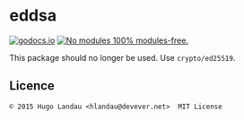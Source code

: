 eddsa
=====

[![godocs.io](https://godocs.io/github.com/hlandau/eddsa?status.svg)](https://godocs.io/github.com/hlandau/eddsa) [![No modules](https://www.devever.net/~hl/f/no-modules2.svg) 100% modules-free.](https://www.devever.net/~hl/gomod)

This package should no longer be used. Use `crypto/ed25519`.

Licence
-------

    © 2015 Hugo Landau <hlandau@devever.net>  MIT License

